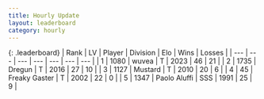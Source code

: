 ```yaml
---
title: Hourly Update
layout: leaderboard
category: hourly
---
```


{: .leaderboard}
| Rank | LV | Player | Division | Elo | Wins | Losses |
| --- | --- | --- | --- | --- | --- | --- |
| <span data-change="0">1</span> | 1080 | <span title="ID: 740957">wuvea</span> | T | <span data-change="0">2023</span> | <span data-change="0">46</span> | <span data-change="0">21</span> |
| <span data-change="0">2</span> | 1735 | <span title="ID: 337810">Dregun</span> | T | <span data-change="1">2016</span> | <span data-change="3">27</span> | <span data-change="2">10</span> |
| <span data-change="1">3</span> | 1127 | <span title="ID: 611082">Mustard</span> | T | <span data-change="0">2010</span> | <span data-change="0">20</span> | <span data-change="0">6</span> |
| <span data-change="1">4</span> | 45 | <span title="ID: 741707">Freaky Gaster</span> | T | <span data-change="0">2002</span> | <span data-change="0">22</span> | <span data-change="0">0</span> |
| <span data-change="-2">5</span> | 1347 | <span title="ID: 512212">Paolo Aluffi</span> | SSS | <span data-change="-19">1991</span> | <span data-change="0">25</span> | <span data-change="2">9</span> |